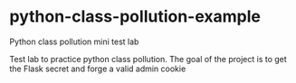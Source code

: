 # python-class-pollution-example
Python class pollution mini test lab

Test lab to practice python class pollution. The goal of the project is to get the Flask secret and forge a valid admin cookie
